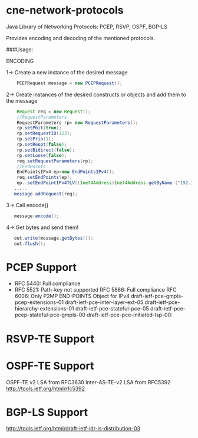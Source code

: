 cne-network-protocols
=====================

Java Library of Networking Protocols: PCEP, RSVP, OSPF, BGP-LS

Provides encoding and decoding of the mentioned protocols.

###Usage:

ENCODING

1-> Create a new instance of the desired message
 ```java
     PCEPRequest message = new PCEPRequest();
 ```
2-> Create instances of the desired constructs or objects and add them to the message
 ```java
     Request req = new Request();
     //RequestParameters
     RequestParameters rp= new RequestParameters();
     rp.setPbit(true);				
     rp.setRequestID(123);		
     rp.setPrio(1);		
     rp.setReopt(false);	
     rp.setBidirect(false);
     rp.setLoose(false);
     req.setRequestParameters(rp);
     //EndPoints
     EndPointsIPv4 ep=new EndPointsIPv4();				
     req.setEndPoints(ep);
     ep..setEndPointIPv4TLV((Inet4Address)Inet4Address.getByName ("192.168.1.3");
	.....
    message.addRequest(req); 	
 ```
3-> Call encode()
```java
   message.encode();
```
4-> Get bytes and send them!
```java
   out.write(message.getBytes());
   out.flush();
```
# PCEP Support
* RFC 5440: Full compliance
* RFC 5521: Path-key not supported
RFC 5886: Full compliance
RFC 6006: Only P2MP END-POINTS Object for IPv4
draft-ietf-pce-gmpls-pcep-extensions-01 
draft-ietf-pce-inter-layer-ext-05
draft-ietf-pce-hierarchy-extensions-01
draft-ietf-pce-stateful-pce-05
draft-ietf-pce-pcep-stateful-pce-gmpls-00
draft-ietf-pce-pce-initiated-lsp-00:
 
# RSVP-TE Support

# OSPF-TE Support
OSPF-TE v2 LSA from RFC3630
Inter-AS-TE-v2 LSA from RFC5392 http://tools.ietf.org/html/rfc5392
# BGP-LS Support
http://tools.ietf.org/html/draft-ietf-idr-ls-distribution-03

